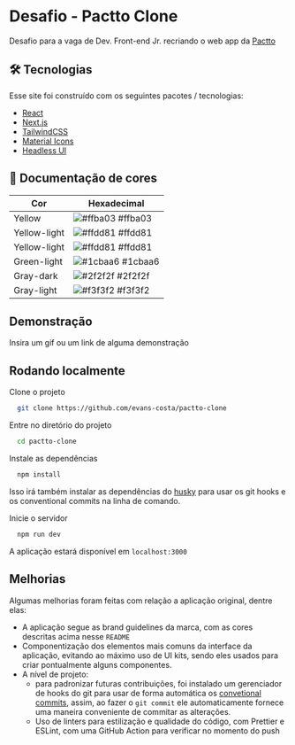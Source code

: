 # Desafio - Pactto Clone

Desafio para a vaga de Dev. Front-end Jr. recriando o web app da [Pactto](https://pactto.com)

## 🛠️ Tecnologias

Esse site foi construído com os seguintes pacotes / tecnologias:

- [React](https://react.dev/)
- [Next.js](https://www.nextjs.org)
- [TailwindCSS](https://tailwindcss.com/)
- [Material Icons](https://mui.com/material-ui/material-icons/)
- [Headless UI](https://headlessui.com/)

## 🎨 Documentação de cores

| Cor          | Hexadecimal                                                      |
| ------------ | ---------------------------------------------------------------- |
| Yellow       | ![#ffba03](https://via.placeholder.com/10/ffba03?text=+) #ffba03 |
| Yellow-light | ![#ffdd81](https://via.placeholder.com/10/ffdd81?text=+) #ffdd81 |
| Yellow-light | ![#ffdd81](https://via.placeholder.com/10/ffdd81?text=+) #ffdd81 |
| Green-light  | ![#1cbaa6](https://via.placeholder.com/10/1cbaa6?text=+) #1cbaa6 |
| Gray-dark    | ![#2f2f2f](https://via.placeholder.com/10/2f2f2f?text=+) #2f2f2f |
| Gray-light   | ![#f3f3f2](https://via.placeholder.com/10/f3f3f2?text=+) #f3f3f2 |

## Demonstração

Insira um gif ou um link de alguma demonstração

## Rodando localmente

Clone o projeto

```bash
  git clone https://github.com/evans-costa/pactto-clone
```

Entre no diretório do projeto

```bash
  cd pactto-clone
```

Instale as dependências

```bash
  npm install
```

Isso irá também instalar as dependências do [husky](https://github.com/typicode/husky) para usar os git hooks e os conventional commits na linha de comando.

Inicie o servidor

```bash
  npm run dev
```

A aplicação estará disponível em `localhost:3000`

## Melhorias

Algumas melhorias foram feitas com relação a aplicação original, dentre elas:

- A aplicação segue as brand guidelines da marca, com as cores descritas acima nesse `README`
- Componentização dos elementos mais comuns da interface da aplicação, evitando ao máximo uso de UI kits, sendo eles usados para criar pontualmente alguns componentes.
- A nível de projeto:
  - para padronizar futuras contribuições, foi instalado um gerenciador de hooks do git para usar de forma automática os [convetional commits](https://www.conventionalcommits.org/en/v1.0.0/), assim, ao fazer o `git commit` ele automaticamente fornece uma maneira conveniente de commitar as alterações.
  - Uso de linters para estilização e qualidade do código, com Prettier e ESLint, com uma GitHub Action para verificar no momento do push

